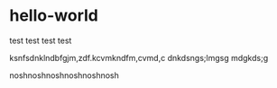 # hello-world
test test test test


ksnfsdnklndbfgjm,zdf.kcvmkndfm,cvmd,c
dnkdsngs;lmgsg
mdgkds;g

noshnoshnoshnoshnoshnosh